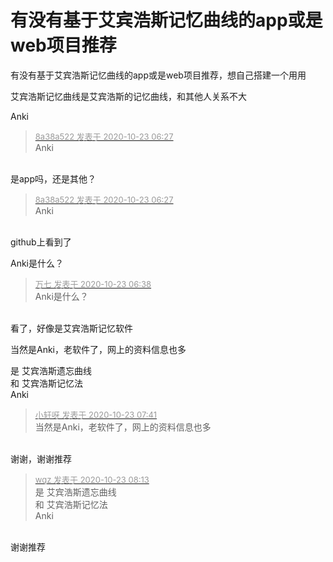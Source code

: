 # 有没有基于艾宾浩斯记忆曲线的app或是web项目推荐


有没有基于艾宾浩斯记忆曲线的app或是web项目推荐，想自己搭建一个用用

艾宾浩斯记忆曲线是艾宾浩斯的记忆曲线，和其他人关系不大

Anki

<div class="quote"><blockquote><font size="2"><a href="https://www.hostloc.com/forum.php?mod=redirect&amp;goto=findpost&amp;pid=9339101&amp;ptid=757442" target="_blank"><font color="#999999">8a38a522 发表于 2020-10-23 06:27</font></a></font><br />
Anki</blockquote></div><br />
是app吗，还是其他？

<div class="quote"><blockquote><font size="2"><a href="https://www.hostloc.com/forum.php?mod=redirect&amp;goto=findpost&amp;pid=9339101&amp;ptid=757442" target="_blank"><font color="#999999">8a38a522 发表于 2020-10-23 06:27</font></a></font><br />
Anki</blockquote></div><br />
github上看到了

Anki是什么？

<div class="quote"><blockquote><font size="2"><a href="https://www.hostloc.com/forum.php?mod=redirect&amp;goto=findpost&amp;pid=9339107&amp;ptid=757442" target="_blank"><font color="#999999">万七 发表于 2020-10-23 06:38</font></a></font><br />
Anki是什么？</blockquote></div><br />
看了，好像是艾宾浩斯记忆软件

当然是Anki，老软件了，网上的资料信息也多

是 艾宾浩斯遗忘曲线<br />
和 艾宾浩斯记忆法<br />
Anki<img id="aimg_AnLVi" onclick="zoom(this, this.src, 0, 0, 0)" class="zoom" src="https://cdn.jsdelivr.net/gh/hishis/forum-master/public/images/patch.gif" onmouseover="img_onmouseoverfunc(this)" onload="thumbImg(this)" border="0" alt="" />

<div class="quote"><blockquote><font size="2"><a href="https://www.hostloc.com/forum.php?mod=redirect&amp;goto=findpost&amp;pid=9339143&amp;ptid=757442" target="_blank"><font color="#999999">小轩呀 发表于 2020-10-23 07:41</font></a></font><br />
当然是Anki，老软件了，网上的资料信息也多</blockquote></div><br />
谢谢，谢谢推荐

<div class="quote"><blockquote><font size="2"><a href="https://www.hostloc.com/forum.php?mod=redirect&amp;goto=findpost&amp;pid=9339196&amp;ptid=757442" target="_blank"><font color="#999999">wqz 发表于 2020-10-23 08:13</font></a></font><br />
是 艾宾浩斯遗忘曲线<br />
和 艾宾浩斯记忆法<br />
Anki</blockquote></div><br />
谢谢推荐
